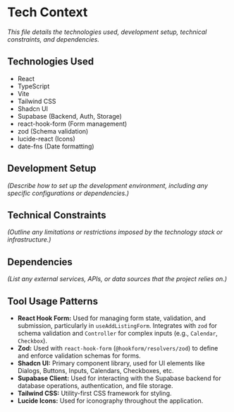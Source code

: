 # Tech Context

_This file details the technologies used, development setup, technical constraints, and dependencies._

## Technologies Used

- React
- TypeScript
- Vite
- Tailwind CSS
- Shadcn UI
- Supabase (Backend, Auth, Storage)
- react-hook-form (Form management)
- zod (Schema validation)
- lucide-react (Icons)
- date-fns (Date formatting)

## Development Setup

_(Describe how to set up the development environment, including any specific configurations or dependencies.)_

## Technical Constraints

_(Outline any limitations or restrictions imposed by the technology stack or infrastructure.)_

## Dependencies

_(List any external services, APIs, or data sources that the project relies on.)_

## Tool Usage Patterns

- **React Hook Form:** Used for managing form state, validation, and submission, particularly in `useAddListingForm`. Integrates with `zod` for schema validation and `Controller` for complex inputs (e.g., `Calendar`, `Checkbox`).
- **Zod:** Used with `react-hook-form` (`@hookform/resolvers/zod`) to define and enforce validation schemas for forms.
- **Shadcn UI:** Primary component library, used for UI elements like Dialogs, Buttons, Inputs, Calendars, Checkboxes, etc.
- **Supabase Client:** Used for interacting with the Supabase backend for database operations, authentication, and file storage.
- **Tailwind CSS:** Utility-first CSS framework for styling.
- **Lucide Icons:** Used for iconography throughout the application.
